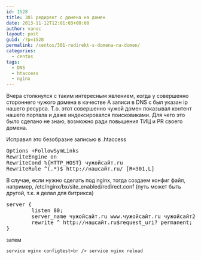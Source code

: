 ```yaml
---
id: 1528
title: 301 редирект с домена на домен
date: 2013-11-12T12:01:03+00:00
author: vanoc
layout: post
guid: /?p=1528
permalink: /centos/301-redirekt-s-domena-na-domen/
categories:
  - centos
tags:
  - DNS
  - htaccess
  - nginx
---
```

Вчера столкнулся с таким интересным явлением, когда у совершенно стороннего чужого домена в качестве А записи в DNS с был указан ip нашего ресурса. Т.о. этот совершенно чужой домен показывал контент нашего портала и даже индексировался поисковиками. Для чего это было сделано не знаю, возможно ради повышения ТИЦ и PR своего домена.

Исправил это безобразие записью в .htaccess

<pre>Options +FollowSymLinks
RewriteEngine on
RewriteCond %{HTTP_HOST} чужойсайт.ru
RewriteRule ^(.*)$ http://нашсайт.ru/ [R=301,L]</pre>

В случае, если нужно сделать под nginx, тогда создаем конфиг файл, например, /etc/nginx/bx/site_enabled/redirect.conf (путь может быть другой, т.к. я делал для битрикса)

<pre>server {
        listen 80;
        server_name чужойсайт.ru www.чужойсайт.ru чужойсайт2.ru;
        rewrite ^ http://нашсайт.ru$request_uri? permanent;
}</pre>

затем

`service nginx configtest<br />
service nginx reload`